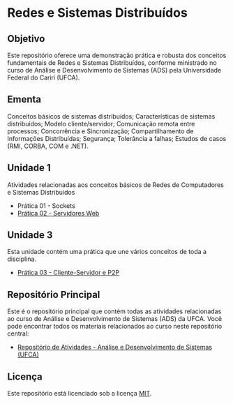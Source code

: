 # Redes e Sistemas Distribuídos

## Objetivo
Este repositório oferece uma demonstração prática e robusta dos conceitos fundamentais de Redes e Sistemas Distribuídos, conforme ministrado no curso de Análise e Desenvolvimento de Sistemas (ADS) pela Universidade Federal do Cariri (UFCA).

## Ementa
Conceitos básicos de sistemas distribuídos; Características de sistemas distribuídos; Modelo cliente/servidor; Comunicação remota entre processos; Concorrência e Sincronização; Compartilhamento de Informações Distribuídas; Segurança; Tolerância a falhas; Estudos de casos (RMI, CORBA, COM e .NET).

## Unidade 1
Atividades relacionadas aos conceitos básicos de Redes de Computadores e Sistemas Distribuídos

* Prática 01 - Sockets
* [Prática 02 - Servidores Web](https://github.com/devitruvius/DNS-web-server)

## Unidade 3
Esta unidade contém uma prática que une vários conceitos de toda a disciplina.

* [Prática 03 - Cliente-Servidor e P2P](https://github.com/devitruvius/DNS-chat-multicast)

## Repositório Principal
Este é o repositório principal que contém todas as atividades relacionadas ao curso de Análise e Desenvolvimento de Sistemas (ADS) da UFCA. Você pode encontrar todos os materiais relacionados ao curso neste repositório central:
* [Repositório de Atividades - Análise e Desenvolvimento de Sistemas (UFCA)](https://github.com/devitruvius/college-repository)

## Licença

Este repositório está licenciado sob a licença [MIT](https://choosealicense.com/licenses/mit/).
